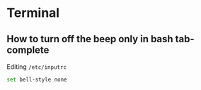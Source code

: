 # Terminal
## How to turn off the beep only in bash tab-complete
Editing `/etc/inputrc`
```bash
set bell-style none
```
